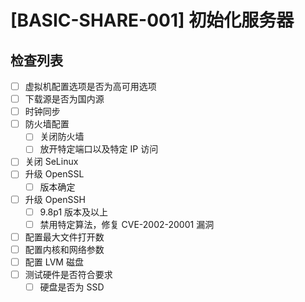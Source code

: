 # [BASIC-SHARE-001] 初始化服务器

## 检查列表

- [ ] 虚拟机配置选项是否为高可用选项
- [ ] 下载源是否为国内源
- [ ] 时钟同步
- [ ] 防火墙配置
    - [ ] 关闭防火墙
    - [ ] 放开特定端口以及特定 IP 访问
- [ ] 关闭 SeLinux
- [ ] 升级 OpenSSL
    - [ ] 版本确定
- [ ] 升级 OpenSSH
    - [ ] 9.8p1 版本及以上
    - [ ] 禁用特定算法，修复 CVE-2002-20001 漏洞
- [ ] 配置最大文件打开数
- [ ] 配置内核和网络参数
- [ ] 配置 LVM 磁盘
- [ ] 测试硬件是否符合要求
    - [ ] 硬盘是否为 SSD